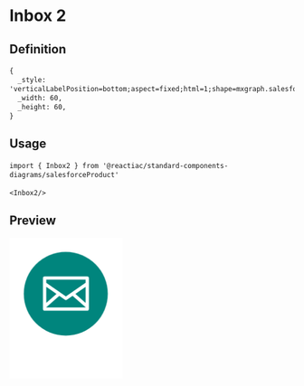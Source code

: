 # Inbox 2

## Definition

```
{
  _style: 'verticalLabelPosition=bottom;aspect=fixed;html=1;shape=mxgraph.salesforce.inbox2;',
  _width: 60,
  _height: 60,
}
```

## Usage

```
import { Inbox2 } from '@reactiac/standard-components-diagrams/salesforceProduct'

<Inbox2/>
```

## Preview

<img src="./inbox-2.png" width="200"/>
